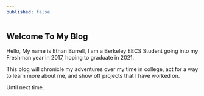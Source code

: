 ```yaml
---
published: false
---
```

## Welcome To My Blog
Hello, My name is Ethan Burrell, I am a Berkeley EECS Student going into my Freshman year in 2017, hoping to graduate in 2021. 

This blog will chronicle my adventures over my time in college, act for a way to learn more about me, and show off projects that I have worked on.

Until next time.
